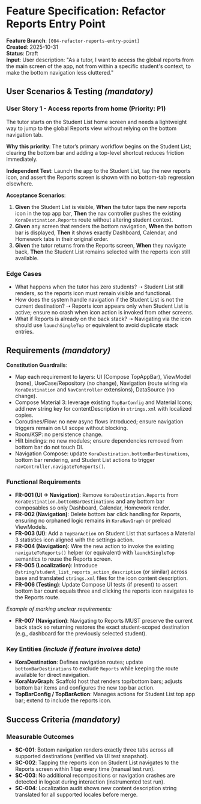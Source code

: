 # Feature Specification: Refactor Reports Entry Point

**Feature Branch**: `[004-refactor-reports-entry-point]`  
**Created**: 2025-10-31  
**Status**: Draft  
**Input**: User description: "As a tutor, I want to access the global reports from the main screen of the app, not from within a specific student's context, to make the bottom navigation less cluttered."

## User Scenarios & Testing *(mandatory)*

### User Story 1 - Access reports from home (Priority: P1)

The tutor starts on the Student List home screen and needs a lightweight way to jump to the global Reports view without relying on the bottom navigation tab.

**Why this priority**: The tutor’s primary workflow begins on the Student List; clearing the bottom bar and adding a top-level shortcut reduces friction immediately.

**Independent Test**: Launch the app to the Student List, tap the new reports icon, and assert the Reports screen is shown with no bottom-tab regression elsewhere.

**Acceptance Scenarios**:

1. **Given** the Student List is visible, **When** the tutor taps the new reports icon in the top app bar, **Then** the nav controller pushes the existing `KoraDestination.Reports` route without altering student context.
2. **Given** any screen that renders the bottom navigation, **When** the bottom bar is displayed, **Then** it shows exactly Dashboard, Calendar, and Homework tabs in their original order.
3. **Given** the tutor returns from the Reports screen, **When** they navigate back, **Then** the Student List remains selected with the reports icon still available.

### Edge Cases

- What happens when the tutor has zero students? ➝ Student List still renders, so the reports icon must remain visible and functional.
- How does the system handle navigation if the Student List is not the current destination? ➝ Reports icon appears only when Student List is active; ensure no crash when icon action is invoked from other screens.
- What if Reports is already on the back stack? ➝ Navigating via the icon should use `launchSingleTop` or equivalent to avoid duplicate stack entries.

## Requirements *(mandatory)*

**Constitution Guardrails**:
- Map each requirement to layers: UI (Compose TopAppBar), ViewModel (none), UseCase/Repository (no change), Navigation (route wiring via `KoraDestination` and `NavController` extensions), DataSource (no change).
- Compose Material 3: leverage existing `TopBarConfig` and Material Icons; add new string key for contentDescription in `strings.xml` with localized copies.
- Coroutines/Flow: no new async flows introduced; ensure navigation triggers remain on UI scope without blocking.
- Room/KSP: no persistence change.
- Hilt bindings: no new modules; ensure dependencies removed from bottom bar do not touch DI.
- Navigation Compose: update `KoraDestination.bottomBarDestinations`, bottom bar rendering, and Student List actions to trigger `navController.navigateToReports()`.

### Functional Requirements

- **FR-001 (UI → Navigation)**: Remove `KoraDestination.Reports` from `KoraDestination.bottomBarDestinations` and any bottom bar composables so only Dashboard, Calendar, Homework render.
- **FR-002 (Navigation)**: Delete bottom bar click handling for Reports, ensuring no orphaned logic remains in `KoraNavGraph` or preload ViewModels.
- **FR-003 (UI)**: Add a `TopBarAction` on Student List that surfaces a Material 3 statistics icon aligned with the settings action.
- **FR-004 (Navigation)**: Wire the new action to invoke the existing `navigateToReports()` helper (or equivalent) with `launchSingleTop` semantics to reuse the Reports screen.
- **FR-005 (Localization)**: Introduce `@string/student_list_reports_action_description` (or similar) across base and translated `strings.xml` files for the icon content description.
- **FR-006 (Testing)**: Update Compose UI tests (if present) to assert bottom bar count equals three and clicking the reports icon navigates to the Reports route.

*Example of marking unclear requirements:*

- **FR-007 (Navigation)**: Navigating to Reports MUST preserve the current back stack so returning restores the exact student-scoped destination (e.g., dashboard for the previously selected student).

### Key Entities *(include if feature involves data)*

- **KoraDestination**: Defines navigation routes; update `bottomBarDestinations` to exclude `Reports` while keeping the route available for direct navigation.
- **KoraNavGraph**: Scaffold host that renders top/bottom bars; adjusts bottom bar items and configures the new top bar action.
- **TopBarConfig / TopBarAction**: Manages actions for Student List top app bar; extend to include the reports icon.

## Success Criteria *(mandatory)*

### Measurable Outcomes

- **SC-001**: Bottom navigation renders exactly three tabs across all supported destinations (verified via UI test snapshot).
- **SC-002**: Tapping the reports icon on Student List navigates to the Reports screen within 1 tap every time (manual test run).
- **SC-003**: No additional recompositions or navigation crashes are detected in logcat during interaction (instrumented test run).
- **SC-004**: Localization audit shows new content description string translated for all supported locales before merge.

